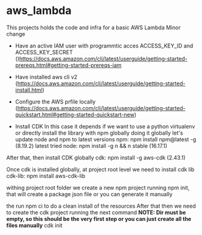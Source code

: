 # aws_lambda
This projects holds the code and infra for a basic AWS Lambda
Minor change


* Have an active IAM user with programmtic acces ACCESS_KEY_ID and ACCESS_KEY_SECRET ()https://docs.aws.amazon.com/cli/latest/userguide/getting-started-prereqs.html#getting-started-prereqs-iam
* Have installed aws cli v2 (https://docs.aws.amazon.com/cli/latest/userguide/getting-started-install.html)
* Configure the AWS prfile locally (https://docs.aws.amazon.com/cli/latest/userguide/getting-started-quickstart.html#getting-started-quickstart-new)

* Install CDK
In this case it depends if we want to use a python virtualenv or directly install the library with npm globally
doing it globally let's update node and npm to latest versions
npm: npm install npm@latest -g (8.19.2) latest tried
node: npm install -g n && n stable (16.17.1)

After that, then install CDK globally
cdk: npm install -g aws-cdk (2.43.1)

Once cdk is installed globally, at project root level we need to install cdk lib
cdk-lib: npm install aws-cdk-lib


withing project root folder we create a new npm project running
npm init, that will create a package json file or you can generate it manually

the run npm ci to do a clean install of the resources
After that then we need to create the cdk project running the next command
**NOTE: Dir must be empty, so this should be the very first step or you can just create all the files manually**
cdk init



